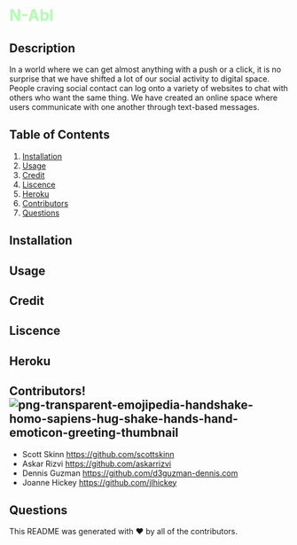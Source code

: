 # <span style="color: RGBA(0,255,0,0.3)"> N-Abl </span>
## Description
In a world where we can get almost anything with a push or a click, it is no surprise that we have shifted a lot of our social 
activity to digital space. People craving social contact can log onto a variety of websites to chat with others who want the 
same thing. 
We have created an online space where users communicate with one another through text-based messages.

## Table of Contents

1. [Installation](#Installation)
2. [Usage](#Usage)
3. [Credit](#Credit)
4. [Liscence](#Liscence)
5. [Heroku](#Heroku)
6. [Contributors](#Contributors)
7. [Questions](#Questions)
 
## Installation
 
## Usage

## Credit
 
## Liscence

## Heroku

## Contributors!   ![png-transparent-emojipedia-handshake-homo-sapiens-hug-shake-hands-hand-emoticon-greeting-thumbnail](https://user-images.githubusercontent.com/82125052/132100914-38285424-6b0b-408a-94b8-aaa39a52cf29.png)
 * Scott Skinn      https://github.com/scottskinn
 * Askar Rizvi      https://github.com/askarrizvi
 * Dennis Guzman    https://github.com/d3guzman-dennis.com 
 * Joanne Hickey    https://github.com/jlhickey 
 
 
 
 ## Questions
 

This README was generated with ❤️ by all of the contributors.
